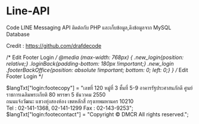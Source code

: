 # Line-API
Code LINE Messaging API ติดต้อกับ PHP และเก็บข้อมูล,ดึงข้อมูลจาก MySQL Database

Credit : https://github.com/drafdecode



/* Edit Footer Login */
@media (max-width: 768px) {
    .new_login{position: relative;}
    .loginBack{padding-bottom: 180px !important;}
    .new_login .footerBackOffice{position: absolute !important; bottom: 0; left: 0;}
}
/* Edit Footer Login */

<div>
    <div class="imgLogo"><?php echo $langTxt["login:footecopy"]; ?> <i class="versionsmall"><?php echo 'Current PHP Version: ' . phpversion(); ?></i></div>
    <div class="divLogin"><?php echo $langTxt["login:footecontact"]; ?></div>
</div>

<div>
    <div class="imgLogo"><?php echo $langTxt["login:footecopy"]; ?> <i class="versionsmall"><?php echo 'Current PHP Version: ' . phpversion(); ?></i></div>
    <div class="divLogin"><?php echo $langTxt["login:footecontact"]; ?></div>
</div>

$langTxt["login:footecopy"] = "เลขที่ 120 หมู่ที่ 3 ชั้นที่ 5-9 อาคารรัฐประศาสนภักดี ศูนย์ราชการเฉลิมพระเกียติ 80 พรรษา 5 ธันวาคม 2550<br/>
ถนนแจ้งวัฒนะ แขวงทุ่งสองห้อง เขตหลักสี่ กรุงเทพมหานคร 10210<br/>
Tel : 02-141-1368, 02-141-1299 Fax : 02-143-9253";
    $langTxt["login:footecontact"] = "Copyright &copy; DMCR All rights reserved.";
